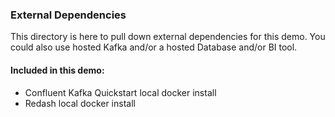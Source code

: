 ### External Dependencies

This directory is here to pull down external dependencies for this demo.
You could also use hosted Kafka and/or a hosted Database and/or BI tool.

#### Included in this demo:

 - Confluent Kafka Quickstart local docker install
 - Redash local docker install
